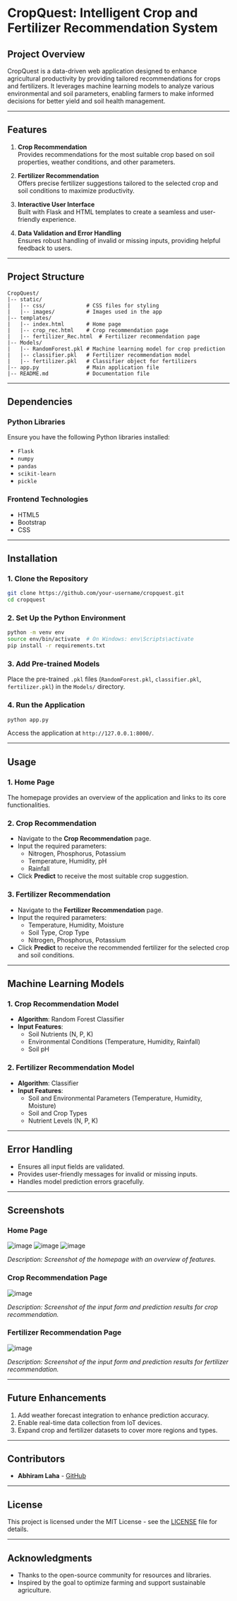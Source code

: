 # **CropQuest: Intelligent Crop and Fertilizer Recommendation System**

## **Project Overview**
CropQuest is a data-driven web application designed to enhance agricultural productivity by providing tailored recommendations for crops and fertilizers. It leverages machine learning models to analyze various environmental and soil parameters, enabling farmers to make informed decisions for better yield and soil health management.

---

## **Features**
1. **Crop Recommendation**  
   Provides recommendations for the most suitable crop based on soil properties, weather conditions, and other parameters.
   
2. **Fertilizer Recommendation**  
   Offers precise fertilizer suggestions tailored to the selected crop and soil conditions to maximize productivity.
   
3. **Interactive User Interface**  
   Built with Flask and HTML templates to create a seamless and user-friendly experience.

4. **Data Validation and Error Handling**  
   Ensures robust handling of invalid or missing inputs, providing helpful feedback to users.

---

## **Project Structure**

```plaintext
CropQuest/
|-- static/
|   |-- css/             # CSS files for styling
|   |-- images/          # Images used in the app
|-- templates/
|   |-- index.html       # Home page
|   |-- crop_rec.html    # Crop recommendation page
|   |-- fertilizer_Rec.html  # Fertilizer recommendation page
|-- Models/
|   |-- RandomForest.pkl # Machine learning model for crop prediction
|   |-- classifier.pkl   # Fertilizer recommendation model
|   |-- fertilizer.pkl   # Classifier object for fertilizers
|-- app.py               # Main application file
|-- README.md            # Documentation file
```

---

## **Dependencies**

### **Python Libraries**
Ensure you have the following Python libraries installed:

- `Flask`
- `numpy`
- `pandas`
- `scikit-learn`
- `pickle`

### **Frontend Technologies**

- HTML5
- Bootstrap
- CSS

---

## **Installation**

### 1. Clone the Repository
```bash
git clone https://github.com/your-username/cropquest.git
cd cropquest
```

### 2. Set Up the Python Environment
```bash
python -m venv env
source env/bin/activate  # On Windows: env\Scripts\activate
pip install -r requirements.txt
```

### 3. Add Pre-trained Models
Place the pre-trained `.pkl` files (`RandomForest.pkl`, `classifier.pkl`, `fertilizer.pkl`) in the `Models/` directory.

### 4. Run the Application
```bash
python app.py
```
Access the application at `http://127.0.0.1:8000/`.

---

## **Usage**

### **1. Home Page**
The homepage provides an overview of the application and links to its core functionalities.

### **2. Crop Recommendation**
- Navigate to the **Crop Recommendation** page.
- Input the required parameters: 
  - Nitrogen, Phosphorus, Potassium
  - Temperature, Humidity, pH
  - Rainfall
- Click **Predict** to receive the most suitable crop suggestion.

### **3. Fertilizer Recommendation**
- Navigate to the **Fertilizer Recommendation** page.
- Input the required parameters:
  - Temperature, Humidity, Moisture
  - Soil Type, Crop Type
  - Nitrogen, Phosphorus, Potassium
- Click **Predict** to receive the recommended fertilizer for the selected crop and soil conditions.

---

## **Machine Learning Models**

### 1. **Crop Recommendation Model**
- **Algorithm**: Random Forest Classifier
- **Input Features**:
  - Soil Nutrients (N, P, K)
  - Environmental Conditions (Temperature, Humidity, Rainfall)
  - Soil pH

### 2. **Fertilizer Recommendation Model**
- **Algorithm**: Classifier
- **Input Features**:
  - Soil and Environmental Parameters (Temperature, Humidity, Moisture)
  - Soil and Crop Types
  - Nutrient Levels (N, P, K)

---

## **Error Handling**
- Ensures all input fields are validated.
- Provides user-friendly messages for invalid or missing inputs.
- Handles model prediction errors gracefully.

---

## **Screenshots**

### **Home Page**
![image](https://github.com/user-attachments/assets/d2e58c40-714e-4373-b7d6-5cdf97112a90)
![image](https://github.com/user-attachments/assets/67bdcad6-4e1d-4657-8819-86a7ddc77c4a)
![image](https://github.com/user-attachments/assets/6fa819b2-7627-41ea-b145-59a702868752)

_Description: Screenshot of the homepage with an overview of features._

### **Crop Recommendation Page**
![image](https://github.com/user-attachments/assets/c4cb3725-bc49-4cfc-a797-e0ad223c9ded)

_Description: Screenshot of the input form and prediction results for crop recommendation._

### **Fertilizer Recommendation Page**
![image](https://github.com/user-attachments/assets/09f23478-67ec-4bb5-92c9-84b4cfa058fc)

_Description: Screenshot of the input form and prediction results for fertilizer recommendation._

---

## **Future Enhancements**
1. Add weather forecast integration to enhance prediction accuracy.
2. Enable real-time data collection from IoT devices.
3. Expand crop and fertilizer datasets to cover more regions and types.

---

## **Contributors**
- **Abhiram Laha** - [GitHub](https://github.com/Abhiram-Laha)

---

## **License**
This project is licensed under the MIT License - see the [LICENSE](LICENSE) file for details.

---

## **Acknowledgments**
- Thanks to the open-source community for resources and libraries.
- Inspired by the goal to optimize farming and support sustainable agriculture.
